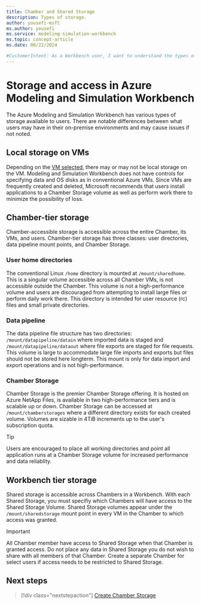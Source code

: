 ```yaml
---
title: Chamber and Shared Storage
description: Types of storage.
author: yousefi-msft
ms.author: yousefi
ms.service: modeling-simulation-workbench
ms.topic: concept-article
ms.date: 08/22/2024

#CustomerIntent: As a Workbench user, I want to understand the types of storage available in the Azure Modeling and Simulation Workbench.
---
```

# Storage and access in Azure Modeling and Simulation Workbench

The Azure Modeling and Simulation Workbench has various types of storage available to users. There are notable differences between what users may have in their on-premise environments and may cause issues if not noted.

## Local storage on VMs

Depending on the [VM selected](./concept-vm-offerings.md), there may or may not be local storage on the VM. Modeling and Simulation Workbench does not have controls for specifying data and OS disks as in conventional Azure VMs. Since VMs are frequently created and deleted, Microsoft recommends that users install applications to a Chamber Storage volume as well as perform work there to minimize the possibility of loss.

## Chamber-tier storage

Chamber-accessible storage is accessible across the entire Chamber, its VMs, and users.  Chamber-tier storage has three classes: user directories, data pipeline mount points, and Chamber Storage.

### User home directories

The conventional Linux `/home` directory is mounted at `/mount/sharedhome`. This is a singular volume accessible across  all Chamber VMs, is not accessible outside the Chamber. This volume is not a high-performance volume and users are discouraged from attempting to install large files or perform daily work there. This directory is intended for user resource (rc) files and small private directories.

### Data pipeline

The data pipeline file structure has two directories: `/mount/datapipeline/datain` where imported data is staged and `/mount/datapipeline/dataout` where file exports are staged for file requests. This volume is large to accommodate large file imports and exports but files should not be stored here longterm. This mount is only for data import and export operations and is not high-performance.

### Chamber Storage

Chamber Storage is the premier Chamber Storage offering.  It is hosted on Azure NetApp Files, is available in two high-performance tiers and is scalable up or down. Chamber Storage can be accessed at `/mount/chamberstorages` where a different directory exists for each created volume.  Volumes are sizable in 4TiB increments up to the user's subscription quota.  

> [!TIP]
> Users are encouraged to place all working directories and point all application runs at a Chamber Storage volume for increased performance and data reliablity.

## Workbench tier storage

Shared storage is accessible across Chambers in a Workbench. With each Shared Storage, you must specifiy which Chambers will have access to the Shared Storage Volume.  Shared Storage volumes appear under the `/mount/sharedstorage` mount point in every VM in the Chamber to which access was granted.

> [!IMPORTANT]
> All Chamber member have access to Shared Storage when that Chamber is granted access. Do not place any data in Shared Storage you do not wish to share with all members of that Chamber. Create a separate Chamber for select users if access needs to be restricted to Shared Storage.



## Next steps

> [!div class="nextstepaction"]
> [Create Chamber Storage](article-concept.md)
